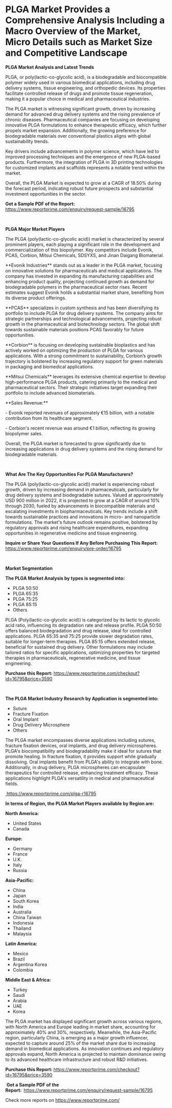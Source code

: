 <p><h1>PLGA Market Provides a Comprehensive Analysis Including a Macro Overview of the Market, Micro Details such as Market Size and Competitive Landscape</h1></p><p><strong>PLGA Market Analysis and Latest Trends</strong></p>
<p><p>PLGA, or poly(lactic-co-glycolic acid), is a biodegradable and biocompatible polymer widely used in various biomedical applications, including drug delivery systems, tissue engineering, and orthopedic devices. Its properties facilitate controlled release of drugs and promote tissue regeneration, making it a popular choice in medical and pharmaceutical industries.</p><p>The PLGA market is witnessing significant growth, driven by increasing demand for advanced drug delivery systems and the rising prevalence of chronic diseases. Pharmaceutical companies are focusing on developing innovative PLGA formulations to enhance therapeutic efficacy, which further propels market expansion. Additionally, the growing preference for biodegradable materials over conventional plastics aligns with global sustainability trends.</p><p>Key drivers include advancements in polymer science, which have led to improved processing techniques and the emergence of new PLGA-based products. Furthermore, the integration of PLGA in 3D printing technologies for customized implants and scaffolds represents a notable trend within the market. </p><p>Overall, the PLGA Market is expected to grow at a CAGR of 18.50% during the forecast period, indicating robust future prospects and substantial investment opportunities in the sector.</p></p>
<p><strong>Get a Sample PDF of the Report:&nbsp;</strong> <a href="https://www.reportprime.com/enquiry/request-sample/16795?utm_campaign=2002&utm_medium=2&utm_source=Github&utm_content=ia&utm_term=18032025&utm_id=plga">https://www.reportprime.com/enquiry/request-sample/16795</a></p>
<p>&nbsp;</p>
<p><strong>PLGA Major Market Players</strong></p>
<p><p>The PLGA (poly(lactic-co-glycolic acid)) market is characterized by several prominent players, each playing a significant role in the development and commercialization of this biopolymer. Key competitors include Evonik, PCAS, Corbion, Mitsui Chemicals, SDSYXS, and Jinan Daigang Biomaterial.</p><p>**Evonik Industries** stands out as a leader in the PLGA market, focusing on innovative solutions for pharmaceuticals and medical applications. The company has invested in expanding its manufacturing capabilities and enhancing product quality, projecting continued growth as demand for biodegradable polymers in the pharmaceutical sector rises. Recent estimates suggest Evonik holds a substantial market share, benefiting from its diverse product offerings.</p><p>**PCAS** specializes in custom synthesis and has been diversifying its portfolio to include PLGA for drug delivery systems. The company aims for strategic partnerships and technological advancements, projecting robust growth in the pharmaceutical and biotechnology sectors. The global shift towards sustainable materials positions PCAS favorably for future opportunities.</p><p>**Corbion** is focusing on developing sustainable bioplastics and has actively worked on optimizing the production of PLGA for various applications. With a strong commitment to sustainability, Corbion’s growth trajectory is bolstered by increasing regulatory support for green materials in packaging and biomedical applications.</p><p>**Mitsui Chemicals** leverages its extensive chemical expertise to develop high-performance PLGA products, catering primarily to the medical and pharmaceutical sectors. Their strategic initiatives target expanding their portfolio to include advanced biomaterials.</p><p>**Sales Revenue:** </p><p>- Evonik reported revenues of approximately €15 billion, with a notable contribution from its healthcare segment.</p><p>- Corbion's recent revenue was around €1 billion, reflecting its growing biopolymer sales.</p><p>Overall, the PLGA market is forecasted to grow significantly due to increasing applications in drug delivery systems and the rising demand for biodegradable materials.</p></p>
<p>&nbsp;</p>
<p><strong>What Are The Key Opportunities For PLGA Manufacturers?</strong></p>
<p><p>The PLGA (poly(lactic-co-glycolic acid)) market is experiencing robust growth, driven by increasing demand in pharmaceuticals, particularly for drug delivery systems and biodegradable sutures. Valued at approximately USD 900 million in 2022, it is projected to grow at a CAGR of around 10% through 2030, fueled by advancements in biocompatible materials and escalating investments in biopharmaceuticals. Key trends include a shift towards sustainable practices and innovations in micro- and nanoparticle formulations. The market's future outlook remains positive, bolstered by regulatory approvals and rising healthcare expenditures, expanding opportunities in regenerative medicine and tissue engineering.</p></p>
<p><strong>Inquire or Share Your Questions If Any Before Purchasing This Report:</strong> <a href="https://www.reportprime.com/enquiry/pre-order/16795?utm_campaign=2002&utm_medium=2&utm_source=Github&utm_content=ia&utm_term=18032025&utm_id=plga">https://www.reportprime.com/enquiry/pre-order/16795</a></p>
<p>&nbsp;</p>
<p><strong>Market Segmentation</strong></p>
<p><strong>The PLGA Market Analysis by types is segmented into:</strong></p>
<p><ul><li>PLGA 50:50</li><li>PLGA 65:35</li><li>PLGA 75:25</li><li>PLGA 85:15</li><li>Others</li></ul></p>
<p><p>PLGA (Poly(lactic-co-glycolic acid)) is categorized by its lactic to glycolic acid ratio, influencing its degradation rate and release profile. PLGA 50:50 offers balanced biodegradation and drug release, ideal for controlled applications. PLGA 65:35 and 75:25 provide slower degradation rates, suitable for longer-term therapies. PLGA 85:15 offers extended release, beneficial for sustained drug delivery. Other formulations may include tailored ratios for specific applications, optimizing properties for targeted therapies in pharmaceuticals, regenerative medicine, and tissue engineering.</p></p>
<p><strong>Purchase this Report:&nbsp;</strong><a href="https://www.reportprime.com/checkout?id=16795&price=3590&utm_campaign=2002&utm_medium=2&utm_source=Github&utm_content=ia&utm_term=18032025&utm_id=plga">https://www.reportprime.com/checkout?id=16795&price=3590</a></p>
<p>&nbsp;</p>
<p><strong>The PLGA Market Industry Research by Application is segmented into:</strong></p>
<p><ul><li>Suture</li><li>Fracture Fixation</li><li>Oral Implant</li><li>Drug Delivery Microsphere</li><li>Others</li></ul></p>
<p><p>The PLGA market encompasses diverse applications including sutures, fracture fixation devices, oral implants, and drug delivery microspheres. PLGA's biocompatibility and biodegradability make it ideal for sutures that promote healing. In fracture fixation, it provides support while gradually dissolving. Oral implants benefit from PLGA's ability to integrate with bone. Additionally, in drug delivery, PLGA microspheres can encapsulate therapeutics for controlled release, enhancing treatment efficacy. These applications highlight PLGA's versatility in medical and pharmaceutical fields.</p></p>
<p><a href="https://www.reportprime.com/plga-r16795?utm_campaign=2002&utm_medium=2&utm_source=Github&utm_content=ia&utm_term=18032025&utm_id=plga">&nbsp;https://www.reportprime.com/plga-r16795</a></p>
<p><strong>In terms of Region, the PLGA Market Players available by Region are:</strong></p>
<p>
    <p> <strong> North America: </strong>
        <ul>
            <li>United States</li>
            <li>Canada</li>
        </ul>
        </p> 
    <p> <strong> Europe: </strong>
        <ul>
            <li>Germany</li>
            <li>France</li>
            <li>U.K.</li>
            <li>Italy</li>
            <li>Russia</li>
        </ul>
        </p> 
    <p> <strong> Asia-Pacific: </strong>
        <ul>
            <li>China</li>
            <li>Japan</li>
            <li>South Korea</li>
            <li>India</li>
            <li>Australia</li>
            <li>China Taiwan</li>
            <li>Indonesia</li>
            <li>Thailand</li>
            <li>Malaysia</li>
        </ul>
        </p> 
    <p> <strong> Latin America: </strong>
        <ul>
            <li>Mexico</li>
            <li>Brazil</li>
            <li>Argentina Korea</li>
            <li>Colombia</li>
        </ul>
        </p> 
    <p> <strong> Middle East & Africa: </strong>
        <ul>
            <li>Turkey</li>
            <li>Saudi</li>
            <li>Arabia</li>
            <li>UAE</li>
            <li>Korea</li>
        </ul>
    </p>
    </p>
<p><p>The PLGA market has displayed significant growth across various regions, with North America and Europe leading in market share, accounting for approximately 40% and 30%, respectively. Meanwhile, the Asia-Pacific region, particularly China, is emerging as a major growth influencer, expected to capture around 25% of the market share due to increasing demand in biomedical applications. As innovation continues and regulatory approvals expand, North America is projected to maintain dominance owing to its advanced healthcare infrastructure and robust R&D initiatives.</p></p>
<p><strong>Purchase this Report: </strong><a href="https://www.reportprime.com/checkout?id=16795&price=3590&utm_campaign=2002&utm_medium=2&utm_source=Github&utm_content=ia&utm_term=18032025&utm_id=plga">https://www.reportprime.com/checkout?id=16795&price=3590</a></p>
<p>&nbsp;<strong>Get a Sample PDF of the Report:&nbsp;&nbsp;</strong><a href="https://www.reportprime.com/enquiry/request-sample/16795?utm_campaign=2002&utm_medium=2&utm_source=Github&utm_content=ia&utm_term=18032025&utm_id=plga">https://www.reportprime.com/enquiry/request-sample/16795</a></p>
<p><strong></strong></p>
<p>Check more reports on <a href="https://www.reportprime.com/?utm_campaign=2002&utm_medium=2&utm_source=Github&utm_content=ia&utm_term=18032025&utm_id=plga">https://www.reportprime.com/</a></p>